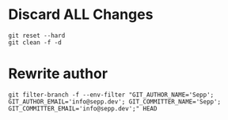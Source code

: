 # Discard ALL Changes
```shell
git reset --hard
git clean -f -d
```

# Rewrite author
```shell
git filter-branch -f --env-filter "GIT_AUTHOR_NAME='Sepp'; GIT_AUTHOR_EMAIL='info@sepp.dev'; GIT_COMMITTER_NAME='Sepp'; GIT_COMMITTER_EMAIL='info@sepp.dev';" HEAD
```